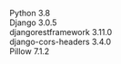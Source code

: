Python 3.8  
Django 3.0.5  
djangorestframework 3.11.0  
django-cors-headers 3.4.0  
Pillow 7.1.2  
